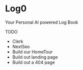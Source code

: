 # Log0

Your Personal AI powered Log Book

TODO

- Clerk
- NextSeo
- Build our HomeTour
- Build out landing page
- Build out a 404 page
